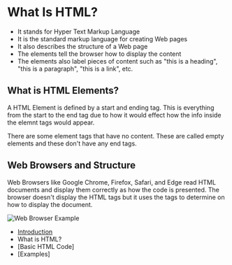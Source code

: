 # What Is HTML?
+ It stands for Hyper Text Markup Language
+ It is the standard markup language for creating Web pages
+ It also describes the structure of a Web page
+ The elements tell the browser how to display the content
+ The elements also label pieces of content such as "this is a heading", "this is a paragraph", "this is a link", etc.

## What is HTML Elements?
A HTML Element is defined by a start and ending tag. This is everything from the start to the end tag due to how it would effect how the info inside the elemnt tags would appear. 

There are some element tags that have no content. These are called empty elements and these don't have any end tags.

## Web Browsers and Structure
Web Browsers like Google Chrome, Firefox, Safari, and Edge read HTML documents and display them correctly as how the code is presented. The browser doesn't 
display the HTML tags but it uses the tags to determine on how to display the document.

![Web Browser Example](https://www.wikihow.com/images/thumb/3/35/4082-22-3.jpg/v4-460px-4082-22-3.jpg)

+ [Introduction](https://github.com/ClaudiaFue/1610-Final-Project.git)
+ What is HTML?
+  [Basic HTML Code]
+  [Examples]
